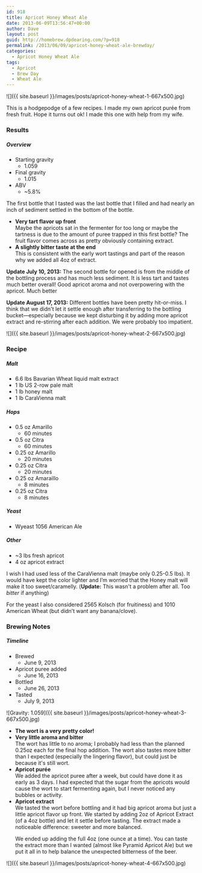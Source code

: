 ```yaml
---
id: 918
title: Apricot Honey Wheat Ale
date: 2013-06-09T13:56:47+00:00
author: Dave
layout: post
guid: http://homebrew.dpdearing.com/?p=918
permalink: /2013/06/09/apricot-honey-wheat-ale-brewday/
categories:
  - Apricot Honey Wheat Ale
tags:
  - Apricot
  - Brew Day
  - Wheat Ale
---
```

![]({{ site.baseurl }}/images/posts/apricot-honey-wheat-1-667x500.jpg)

This is a hodgepodge of a few recipes. I made my own apricot purée from fresh fruit. Hope it turns out ok! I made this one with help from my wife.

<!--more-->

### Results

##### Overview

  * Starting gravity 
      * 1.059
  * Final gravity 
      * 1.015
  * ABV 
      * ~5.8% 

The first bottle that I tasted was the last bottle that I filled and had nearly an inch of sediment settled in the bottom of the bottle.

  * **Very tart flavor up front**  
    Maybe the apricots sat in the fermenter for too long or maybe the tartness is due to the amount of puree trapped in this first bottle? The fruit flavor comes across as pretty obviously containing extract.
  * **A slightly bitter taste at the end**  
    This is consistent with the early wort tastings and part of the reason why we added all 4oz of extract.

**Update July 10, 2013:** The second bottle for opened is from the middle of the bottling process and has much less sediment. It is less tart and tastes much better overall! Good apricot aroma and not overpowering with the apricot. Much better

**Update August 17, 2013:** Different bottles have been pretty hit-or-miss. I think that we didn't let it settle enough after transferring to the bottling bucket—especially because we kept disturbing it by adding more apricot extract and re-stirring after each addition. We were probably too impatient.

![]({{ site.baseurl }}/images/posts/apricot-honey-wheat-2-667x500.jpg)

### Recipe

##### Malt

  * 6.6 lbs Bavarian Wheat liquid malt extract
  * 1 lb US 2-row pale malt
  * 1 lb honey malt
  * 1 lb CaraVienna malt

##### Hops

  * 0.5 oz Amarillo 
      * 60 minutes
  * 0.5 oz Citra 
      * 60 minutes
  * 0.25 oz Amarillo 
      * 20 minutes
  * 0.25 oz Citra 
      * 20 minutes
  * 0.25 oz Amaraillo 
      * 8 minutes
  * 0.25 oz Citra 
      * 8 minutes

##### Yeast

  * Wyeast 1056 American Ale

##### Other

  * ~3 lbs fresh apricot
  * 4 oz apricot extract 

I wish I had used less of the CaraVienna malt (maybe only 0.25-0.5 lbs). It would have kept the color lighter and I’m worried that the Honey malt will make it too sweet/caramelly. (**Update:** This wasn't a problem after all. Too _bitter_ if anything)

For the yeast I also considered 2565 Kolsch (for fruitiness) and 1010 American Wheat (but didn’t want any banana/clove).

### Brewing Notes

##### Timeline

  * Brewed 
      * June 9, 2013
  * Apricot puree added 
      * June 16, 2013
  * Bottled 
      * June 26, 2013
  * Tasted 
      * July 9, 2013 

![Gravity: 1.059]({{ site.baseurl }}/images/posts/apricot-honey-wheat-3-667x500.jpg)


  * **The wort is a very pretty color!**
  * **Very little aroma and bitter**  
    The wort has little to no aroma; I probably had less than the planned 0.25oz each for the final hop addition. The wort also tastes more bitter than I expected (especially the lingering flavor), but could just be because it's still wort.
  * **Apricot purée**  
    We added the apricot puree after a week, but could have done it as early as 3 days. I had expected that the sugar from the apricots would cause the wort to start fermenting again, but I never noticed any bubbles or activity.
  * **Apricot extract**  
    We tasted the wort before bottling and it had big apricot aroma but just a little apricot flavor up front. We started by adding 2oz of Apricot Extract (of a 4oz bottle) and let it settle before tasting. The extract made a noticeable difference: sweeter and more balanced.</p> 
    We ended up adding the full 4oz (one ounce at a time). You can taste the extract more than I wanted (almost like Pyramid Apricot Ale) but we put it all in to help balance the unexpected bitterness of the beer.</li> </ul> 
    
![]({{ site.baseurl }}/images/posts/apricot-honey-wheat-4-667x500.jpg)
